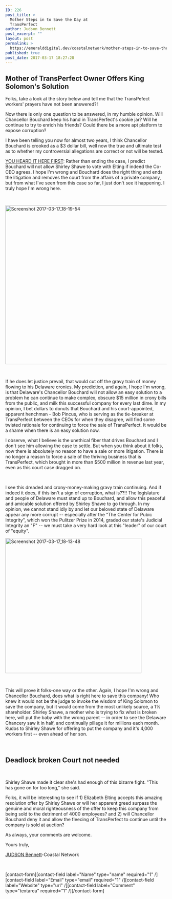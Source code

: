 ```yaml
---
ID: 226
post_title: >
  Mother Steps in to Save the Day at
  TransPerfect
author: Judson Bennett
post_excerpt: ""
layout: post
permalink: >
  https://emeralddigital.dev/coastalnetwork/mother-steps-in-to-save-the-day-at-transperfect/
published: true
post_date: 2017-03-17 18:27:28
---
```

<div id="mod_43192214" class="full module moduleText">
<h2 class="subtitle">Mother of TransPerfect Owner Offers King Solomon's Solution</h2>
<div id="txtd_43192214" class="txtd">

Folks, take a look at the story below and tell me that the TransPefect workers' prayers have not been answered?!

Now there is only one question to be answered, in my humble opinion. Will Chancellor Bouchard keep his hand in TransPerfect's cookie jar? Will he continue to try to enrich his friends? Could there be a more apt platform to expose corruption?

I have been telling you now for almost two years, I think Chancellor Bouchard is crooked as a $3 dollar bill, well now the true and ultimate test as to whether my controversial allegations are correct or not will be tested.

<a href="http://www.crainsnewyork.com/article/20170315/SMALLBIZ/170319925/phill-shawe-and-liz-elting-may-resolve-transperfect-dispute-with-help-from-ones-mom" rel="nofollow">YOU HEARD IT HERE FIRST</a>: Rather than ending the case, I predict Bouchard will not allow Shirley Shawe to vote with Elting if indeed the Co-CEO agrees. I hope I'm wrong and Bouchard does the right thing and ends the litigation and removes the court from the affairs of a private company, but from what I've seen from this case so far, I just don't see it happening. I truly hope I'm wrong here.

&nbsp;

</div>
</div>
<a href="http://www.crainsnewyork.com/article/20170315/SMALLBIZ/170319925/phill-shawe-and-liz-elting-may-resolve-transperfect-dispute-with-help-from-ones-mom" target="_blank" rel="noopener noreferrer"><img class="alignnone size-full wp-image-243" src="http://emeralddigital.dev/coastalnetwork/wp-content/uploads/2017/03/screenshot-2017-03-17_18-19-54.png" alt="Screenshot 2017-03-17_18-19-54" width="2248" height="496" /></a>

&nbsp;
<div id="mod_43192214" class="full module moduleText">
<div id="txtd_43192214" class="txtd">

If he does let justice prevail, that would cut off the gravy train of money flowing to his Delaware cronies. My prediction, and again, I hope I'm wrong, is that Delaware's Chancellor Bouchard will not allow an easy solution to a problem he can continue to make complex, obscure $15 million in crony bills from the public, and milk this successful company for every last dime. In my opinion, I bet dollars to donuts that Bouchard and his court-appointed, apparent henchman - Bob Pincus, who is serving as the tie-breaker at TransPerfect between the CEOs for when they disagree, will find some twisted rationale for continuing to force the sale of TransPerfect. It would be a shame when there is an easy solution now.

I observe, what I believe is the unethical fiber that drives Bouchard and I don't see him allowing the case to settle. But when you think about it folks, now there is absolutely no reason to have a sale or more litigation. There is no longer a reason to force a sale of the thriving business that is TransPerfect, which brought in more than $500 million in revenue last year, even as this court case dragged on.

&nbsp;

I see this dreaded and crony-money-making gravy train continuing. And if indeed it does, if this isn't a sign of corruption, what is??!! The legislature and people of Delaware must stand up to Bouchard, and allow this peaceful and amicable solution offered by Shirley Shawe to go through. In my opinion, we cannot stand idly by and let our beloved state of Delaware appear any more corrupt -- especially after the “The Center for Pubic Integrity", which won the Pulitzer Prize in 2014, graded our state's Judicial Integrity an "F" -- we must take a very hard look at this "leader" of our court of "equity".

</div>
</div>
<a href="https://www.publicintegrity.org/2015/11/09/18357/delaware-gets-f-grade-2015-state-integrity-investigation" target="_blank" rel="noopener noreferrer"><img class="  wp-image-233 alignright" src="http://emeralddigital.dev/coastalnetwork/wp-content/uploads/2017/03/screenshot-2017-03-17_18-13-48.png" alt="Screenshot 2017-03-17_18-13-48" width="425" height="422" /></a>
<div id="mod_43192214" class="full module moduleText">
<div id="txtd_43192214" class="txtd">

&nbsp;

This will prove it folks-one way or the other. Again, I hope I'm wrong and Chancellor Bouchard, does what is right here to save this company! Who knew it would not be the judge to invoke the wisdom of King Solomon to save the company, but it would come from the most unlikely source, a 1% shareholder. Shirley Shawe, a mother who is trying to fix what is broken here, will put the baby with the wrong parent -- in order to see the Delaware Chancery saw it in half, and continually pillage it for millions each month. Kudos to Shirley Shawe for offering to put the company and it's 4,000 workers first -- even ahead of her son.

&nbsp;

</div>
</div>
<div id="mod_43192215" class="full module moduleText">
<h2 class="subtitle">Deadlock broken Court not needed</h2>
<div id="txtd_43192215" class="txtd">

&nbsp;

Shirley Shawe made it clear she's had enough of this bizarre fight. "This has gone on for too long," she said.

Folks, it will be interesting to see if 1) Elizabeth Elting accepts this amazing resolution offer by Shirley Shawe or will her apparent greed surpass the genuine and moral righteousness of the offer to keep this company from being sold to the detriment of 4000 employees? and 2) will Chancellor Bouchard deny it and allow the fleecing of TransPerfect to continue until the company is sold at auction?

As always, your comments are welcome.

Yours truly,

<a href="https://www.facebook.com/judson.bennett.77?fref=nf" rel="nofollow">JUDSON Bennett</a>-Coastal Network

&nbsp;

[contact-form][contact-field label="Name" type="name" required="1" /][contact-field label="Email" type="email" required="1" /][contact-field label="Website" type="url" /][contact-field label="Comment" type="textarea" required="1" /][/contact-form]

</div>
</div>